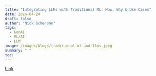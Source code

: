 ```yaml
---
title: "Integrating LLMs with Traditional ML: How, Why & Use Cases"
date: 2024-04-24
draft: false
author: "Nick Schenone"
tags:
  - GenAI
  - ML/AI
  - LLM
image: /images/blogs/traditional-ml-and-llms.jpeg
summary: " "
toc: 
---
```


[Link](https://www.iguazio.com/blog/integrating-llms-with-traditional-ml-how-why-use-cases/)